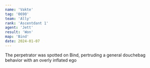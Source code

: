 ```yaml
---
name: 'Vakte'
tag: '0690'
team: 'Ally'
rank: 'Ascentdant 1'
agent: 'Jett'
result: 'Won'
map: 'Bind'
date: 2024-01-07
---
```


The perpetrator was spotted on Bind, pertruding a general douchebag behavior with an overly inflated ego
